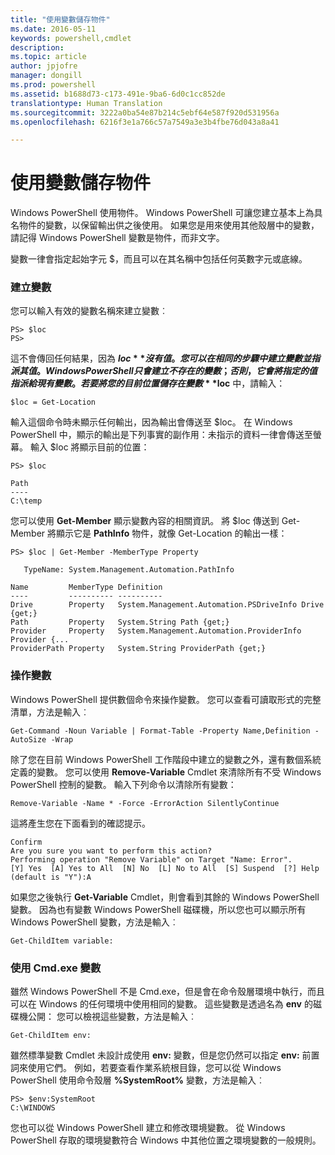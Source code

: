 ```yaml
---
title: "使用變數儲存物件"
ms.date: 2016-05-11
keywords: powershell,cmdlet
description: 
ms.topic: article
author: jpjofre
manager: dongill
ms.prod: powershell
ms.assetid: b1688d73-c173-491e-9ba6-6d0c1cc852de
translationtype: Human Translation
ms.sourcegitcommit: 3222a0ba54e87b214c5ebf64e587f920d531956a
ms.openlocfilehash: 6216f3e1a766c57a7549a3e3b4fbe76d043a8a41

---
```


# 使用變數儲存物件
Windows PowerShell 使用物件。 Windows PowerShell 可讓您建立基本上為具名物件的變數，以保留輸出供之後使用。 如果您是用來使用其他殼層中的變數，請記得 Windows PowerShell 變數是物件，而非文字。

變數一律會指定起始字元 $，而且可以在其名稱中包括任何英數字元或底線。

### 建立變數
您可以輸入有效的變數名稱來建立變數︰

```
PS> $loc
PS>
```

這不會傳回任何結果，因為 **$loc** 沒有值。 您可以在相同的步驟中建立變數並指派其值。 Windows PowerShell 只會建立不存在的變數；否則，它會將指定的值指派給現有變數。 若要將您的目前位置儲存在變數 **$loc** 中，請輸入：

```
$loc = Get-Location
```

輸入這個命令時未顯示任何輸出，因為輸出會傳送至 $loc。 在 Windows PowerShell 中，顯示的輸出是下列事實的副作用：未指示的資料一律會傳送至螢幕。 輸入 $loc 將顯示目前的位置：

```
PS> $loc

Path
----
C:\temp
```

您可以使用 **Get-Member** 顯示變數內容的相關資訊。 將 $loc 傳送到 Get-Member 將顯示它是 **PathInfo** 物件，就像 Get-Location 的輸出一樣：

```
PS> $loc | Get-Member -MemberType Property

   TypeName: System.Management.Automation.PathInfo

Name         MemberType Definition
----         ---------- ----------
Drive        Property   System.Management.Automation.PSDriveInfo Drive {get;}
Path         Property   System.String Path {get;}
Provider     Property   System.Management.Automation.ProviderInfo Provider {...
ProviderPath Property   System.String ProviderPath {get;}
```

### 操作變數
Windows PowerShell 提供數個命令來操作變數。 您可以查看可讀取形式的完整清單，方法是輸入︰

```
Get-Command -Noun Variable | Format-Table -Property Name,Definition -AutoSize -Wrap
```

除了您在目前 Windows PowerShell 工作階段中建立的變數之外，還有數個系統定義的變數。 您可以使用 **Remove-Variable** Cmdlet 來清除所有不受 Windows PowerShell 控制的變數。 輸入下列命令以清除所有變數：

```
Remove-Variable -Name * -Force -ErrorAction SilentlyContinue
```

這將產生您在下面看到的確認提示。

```
Confirm
Are you sure you want to perform this action?
Performing operation "Remove Variable" on Target "Name: Error".
[Y] Yes  [A] Yes to All  [N] No  [L] No to All  [S] Suspend  [?] Help
(default is "Y"):A
```

如果您之後執行 **Get-Variable** Cmdlet，則會看到其餘的 Windows PowerShell 變數。 因為也有變數 Windows PowerShell 磁碟機，所以您也可以顯示所有 Windows PowerShell 變數，方法是輸入︰

```
Get-ChildItem variable:
```

### 使用 Cmd.exe 變數
雖然 Windows PowerShell 不是 Cmd.exe，但是會在命令殼層環境中執行，而且可以在 Windows 的任何環境中使用相同的變數。 這些變數是透過名為 **env** 的磁碟機公開： 您可以檢視這些變數，方法是輸入︰

```
Get-ChildItem env:
```

雖然標準變數 Cmdlet 未設計成使用 **env:** 變數，但是您仍然可以指定 **env:** 前置詞來使用它們。 例如，若要查看作業系統根目錄，您可以從 Windows PowerShell 使用命令殼層 **%SystemRoot%** 變數，方法是輸入︰

```
PS> $env:SystemRoot
C:\WINDOWS
```

您也可以從 Windows PowerShell 建立和修改環境變數。 從 Windows PowerShell 存取的環境變數符合 Windows 中其他位置之環境變數的一般規則。




<!--HONumber=Aug16_HO4-->


